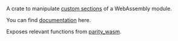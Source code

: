 A crate to manipulate [custom sections](https://webassembly.github.io/spec/core/binary/modules.html#index-2) of a WebAssembly module.

You can find [documentation](http://ardaku.org/app-metadata-crate/app_metadata_crate/index.html) here.

Exposes relevant functions from [parity_wasm](https://docs.rs/parity-wasm/latest/parity_wasm/index.html).